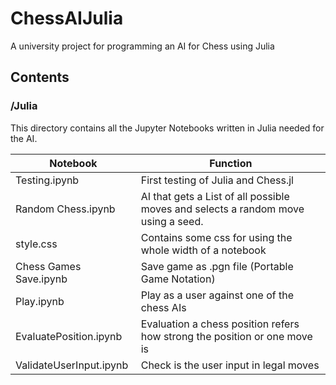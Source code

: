 # ChessAIJulia

A university project for programming an AI for Chess using Julia

## Contents

### /Julia

This directory contains all the Jupyter Notebooks written in Julia needed for the AI.

| Notebook                | Function                                                                          |
| ----------------------- | --------------------------------------------------------------------------------- |
| Testing.ipynb           | First testing of Julia and Chess.jl                                               |
| Random Chess.ipynb      | AI that gets a List of all possible moves and selects a random move using a seed. |
| style.css               | Contains some css for using the whole width of a notebook                         |
| Chess Games Save.ipynb  | Save game as .pgn file (Portable Game Notation)                                   |
| Play.ipynb              | Play as a user against one of the chess AIs                                       |
| EvaluatePosition.ipynb  | Evaluation a chess position refers how strong the position or one move is         |
| ValidateUserInput.ipynb | Check is the user input in legal moves                                            |
